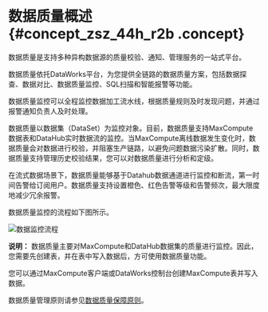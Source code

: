 # 数据质量概述 {#concept_zsz_44h_r2b .concept}

数据质量是支持多种异构数据源的质量校验、通知、管理服务的一站式平台。

数据质量依托DataWorks平台，为您提供全链路的数据质量方案，包括数据探查、数据对比、数据质量监控、SQL扫描和智能报警等功能。

数据质量监控可以全程监控数据加工流水线，根据质量规则及时发现问题，并通过报警通知负责人及时处理。

数据质量以数据集（DataSet）为监控对象。目前，数据质量支持MaxCompute数据表和DataHub实时数据流的监控。当MaxCompute离线数据发生变化时，数据质量会对数据进行校验，并阻塞生产链路，以避免问题数据污染扩散。同时，数据质量支持管理历史校验结果，您可以对数据质量进行分析和定级。

在流式数据场景下，数据质量能够基于Datahub数据通道进行监控和断流，第一时间告警给订阅用户。数据质量支持设置橙色、红色告警等级和告警频次，最大限度地减少冗余报警。

数据质量监控的流程如下图所示。

![数据监控流程](http://static-aliyun-doc.oss-cn-hangzhou.aliyuncs.com/assets/img/16388/15677361908743_zh-CN.png)

**说明：** 数据质量主要对MaxCompute和DataHub数据集的质量进行监控。因此，您需要先创建表，并在表中写入数据后，方可使用数据质量功能。

您可以通过MaxCompute客户端或DataWorks控制台创建MaxCompute表并写入数据。

数据质量管理原则请参见[数据质量保障原则](../../../../intl.zh-CN/管理/数据质量管理/数据质量保障原则.md#)。

